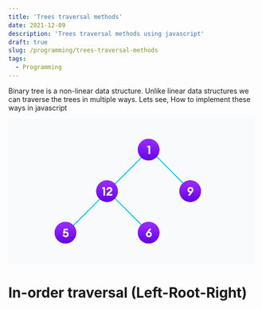 ```yaml
---
title: 'Trees traversal methods'
date: 2021-12-09
description: 'Trees traversal methods using javascript'
draft: true
slug: /programming/trees-traversal-methods
tags:
  - Programming
---
```


Binary tree is a non-linear data structure. Unlike linear data structures we can traverse the trees in multiple ways. Lets see, How to implement these ways in javascript

!["exmple of trees"](./example.png)

# In-order traversal (Left-Root-Right)

```js

```
